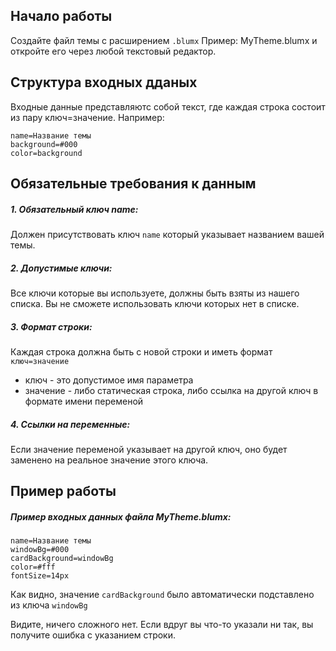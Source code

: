## Начало работы
Создайте файл темы с расширением `.blumx` Пример: MyTheme.blumx и откройте его через любой текстовый редактор.
## Структура входных дданых
Входные данные представляютс собой текст, где каждая строка состоит из пару ключ=значение. Например:
```
name=Название темы
background=#000
color=background
```
## Обязательные требования к данным
##### 1. Обязательный ключ name:
Должен присутствовать ключ `name` который указывает названием вашей темы.
##### 2. Допустимые ключи:
Все ключи которые вы используете, должны быть взяты из нашего списка. Вы не сможете использовать ключи которых нет в списке.
##### 3. Формат строки:
Каждая строка должна быть с новой строки и иметь формат `ключ=значение`
* ключ - это допустимое имя параметра
* значение - либо статическая строка, либо ссылка на другой ключ в формате имени переменой
##### 4. Ссылки на переменные:
Если значение переменой указывает на другой ключ, оно будет заменено на реальное значение этого ключа.
## Пример работы
##### Пример входных данных файла MyTheme.blumx:
```
name=Название темы
windowBg=#000
cardBackground=windowBg
color=#fff
fontSize=14px
```
Как видно, значение `cardBackground` было автоматически подставлено из ключа `windowBg`

Видите, ничего сложного нет. Если вдруг вы что-то указали ни так, вы получите ошибка с указанием строки.
